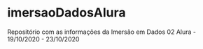 # imersaoDadosAlura
Repositório com as informações da Imersão em Dados 02 Alura - 19/10/2020 - 23/10/2020
